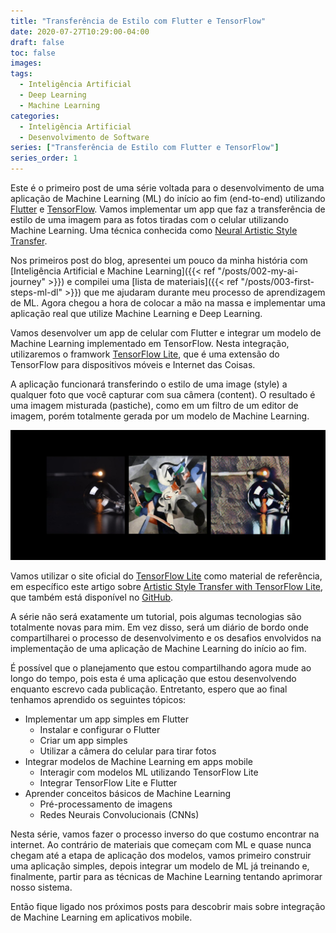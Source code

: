 ```yaml
---
title: "Transferência de Estilo com Flutter e TensorFlow"
date: 2020-07-27T10:29:00-04:00
draft: false
toc: false
images:
tags:
  - Inteligência Artificial
  - Deep Learning
  - Machine Learning
categories:
  - Inteligência Artificial
  - Desenvolvimento de Software
series: ["Transferência de Estilo com Flutter e TensorFlow"]
series_order: 1
---
```


Este é o primeiro post de uma série voltada para o desenvolvimento de uma aplicação de Machine Learning (ML) do início ao fim (end-to-end) utilizando [Flutter](https://flutter.dev/) e [TensorFlow](https://www.tensorflow.org/). Vamos implementar um app que faz a transferência de estilo de uma imagem para as fotos tiradas com o celular utilizando Machine Learning. Uma técnica conhecida como [Neural Artistic Style Transfer](https://arxiv.org/abs/1508.06576).

Nos primeiros post do blog, apresentei um pouco da minha história com [Inteligência Artificial e Machine Learning]({{< ref "/posts/002-my-ai-journey" >}}) e compilei uma [lista de materiais]({{< ref "/posts/003-first-steps-ml-dl" >}}) que me ajudaram durante meu processo de aprendizagem de ML. Agora chegou a hora de colocar a mão na massa e implementar uma aplicação real que utilize Machine Learning e Deep Learning.

Vamos desenvolver um app de celular com Flutter e integrar um modelo de Machine Learning implementado em TensorFlow. Nesta integração, utilizaremos o framwork [TensorFlow Lite](https://www.tensorflow.org/lite), que é uma extensão do TensorFlow para dispositivos móveis e Internet das Coisas.

A aplicação funcionará transferindo o estilo de uma image (style) a qualquer foto que você capturar com sua câmera (content). O resultado é uma imagem misturada (pastiche), como em um filtro de um editor de imagem, porém totalmente gerada por um modelo de Machine Learning.

![](background.jpg)

Vamos utilizar o site oficial do [TensorFlow Lite](https://www.tensorflow.org/lite/models) como material de referência, em específico este artigo sobre [Artistic Style Transfer with TensorFlow Lite](https://www.tensorflow.org/lite/models/style_transfer/overview), que também está disponível no [GitHub](https://github.com/tensorflow/examples/tree/master/lite/examples/style_transfer/android).

A série não será exatamente um tutorial, pois algumas tecnologias são totalmente novas para mim. Em vez disso, será um diário de bordo onde compartilharei o processo de desenvolvimento e os desafios envolvidos na implementação de uma aplicação de Machine Learning do início ao fim.

É possível que o planejamento que estou compartilhando agora mude ao longo do tempo, pois esta é uma aplicação que estou desenvolvendo enquanto escrevo cada publicação. Entretanto, espero que ao final tenhamos aprendido os seguintes tópicos:

* Implementar um app simples em Flutter
	* Instalar e configurar o Flutter
	* Criar um app simples
	* Utilizar a câmera do celular para tirar fotos
* Integrar modelos de Machine Learning em apps mobile
	* Interagir com modelos ML utilizando TensorFlow Lite
	* Integrar TensorFlow Lite e Flutter
* Aprender conceitos básicos de Machine Learning
	* Pré-processamento de imagens
	* Redes Neurais Convolucionais (CNNs)

Nesta série, vamos fazer o processo inverso do que costumo encontrar na internet. Ao contrário de materiais que começam com ML e quase nunca chegam até a etapa de aplicação dos modelos, vamos primeiro construir uma aplicação simples, depois integrar um modelo de ML já treinando e, finalmente, partir para as técnicas de Machine Learning tentando aprimorar nosso sistema.

Então fique ligado nos próximos posts para descobrir mais sobre integração de Machine Learning em aplicativos mobile.